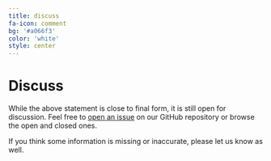 ```yaml
---
title: discuss
fa-icon: comment
bg: '#a066f3'
color: 'white'
style: center
---
```


# Discuss

While the above statement is close to final form, it is still open for
discussion. Feel free to [open an
issue](https://github.com/python3statement/python3statement.github.io/issues)
on our GitHub repository or browse the open and closed ones.

If you think some information is missing or inaccurate, please let us know as
well. 

